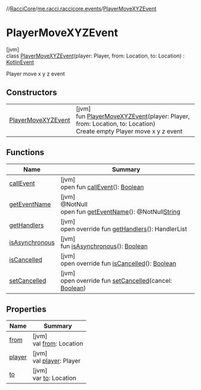 //[RacciCore](../../../index.md)/[me.racci.raccicore.events](../index.md)/[PlayerMoveXYZEvent](index.md)

# PlayerMoveXYZEvent

[jvm]\
class [PlayerMoveXYZEvent](index.md)(player: Player, from: Location, to: Location) : [KotlinEvent](../-kotlin-event/index.md)

Player move x y z event

## Constructors

| | |
|---|---|
| [PlayerMoveXYZEvent](-player-move-x-y-z-event.md) | [jvm]<br>fun [PlayerMoveXYZEvent](-player-move-x-y-z-event.md)(player: Player, from: Location, to: Location)<br>Create empty Player move x y z event |

## Functions

| Name | Summary |
|---|---|
| [callEvent](../-day-event/index.md#-1071638799%2FFunctions%2F-519281799) | [jvm]<br>open fun [callEvent](../-day-event/index.md#-1071638799%2FFunctions%2F-519281799)(): [Boolean](https://kotlinlang.org/api/latest/jvm/stdlib/kotlin/-boolean/index.html) |
| [getEventName](../-day-event/index.md#1147460734%2FFunctions%2F-519281799) | [jvm]<br>@NotNull<br>open fun [getEventName](../-day-event/index.md#1147460734%2FFunctions%2F-519281799)(): @NotNull[String](https://kotlinlang.org/api/latest/jvm/stdlib/kotlin/-string/index.html) |
| [getHandlers](../-kotlin-event/get-handlers.md) | [jvm]<br>open override fun [getHandlers](../-kotlin-event/get-handlers.md)(): HandlerList |
| [isAsynchronous](../-day-event/index.md#-706610981%2FFunctions%2F-519281799) | [jvm]<br>fun [isAsynchronous](../-day-event/index.md#-706610981%2FFunctions%2F-519281799)(): [Boolean](https://kotlinlang.org/api/latest/jvm/stdlib/kotlin/-boolean/index.html) |
| [isCancelled](../-kotlin-event/is-cancelled.md) | [jvm]<br>open override fun [isCancelled](../-kotlin-event/is-cancelled.md)(): [Boolean](https://kotlinlang.org/api/latest/jvm/stdlib/kotlin/-boolean/index.html) |
| [setCancelled](../-kotlin-event/set-cancelled.md) | [jvm]<br>open override fun [setCancelled](../-kotlin-event/set-cancelled.md)(cancel: [Boolean](https://kotlinlang.org/api/latest/jvm/stdlib/kotlin/-boolean/index.html)) |

## Properties

| Name | Summary |
|---|---|
| [from](from.md) | [jvm]<br>val [from](from.md): Location |
| [player](player.md) | [jvm]<br>val [player](player.md): Player |
| [to](to.md) | [jvm]<br>var [to](to.md): Location |
